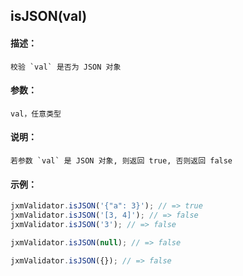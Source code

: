 
## isJSON(val)

#### 描述：

    校验 `val` 是否为 JSON 对象

#### 参数：

    val，任意类型

#### 说明：

    若参数 `val` 是 JSON 对象, 则返回 true, 否则返回 false

#### 示例：

```javascript
jxmValidator.isJSON('{"a": 3}'); // => true
jxmValidator.isJSON('[3, 4]'); // => false
jxmValidator.isJSON('3'); // => false

jxmValidator.isJSON(null); // => false

jxmValidator.isJSON({}); // => false
```
